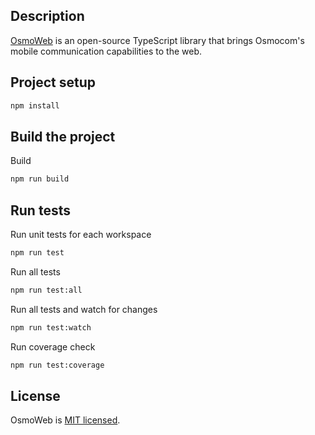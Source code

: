 ## Description

[OsmoWeb](https://github.com/wavelet-dev/osmoweb) is an open-source TypeScript library that brings Osmocom's mobile communication capabilities to the web.

## Project setup

```bash
npm install
```

## Build the project

Build
```bash
npm run build
```

## Run tests

Run unit tests for each workspace
```bash
npm run test
```

Run all tests
```bash
npm run test:all
```

Run all tests and watch for changes
```bash
npm run test:watch
```

Run coverage check
```bash
npm run test:coverage
```

## License

OsmoWeb is [MIT licensed](https://github.com/wavelet-dev/osmoweb/blob/main/LICENSE).
